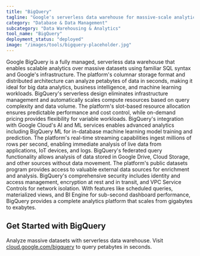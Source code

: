 ```yaml
---
title: "BigQuery"
tagline: "Google's serverless data warehouse for massive-scale analytics"
category: "Database & Data Management"
subcategory: "Data Warehousing & Analytics"
tool_name: "BigQuery"
deployment_status: "deployed"
image: "/images/tools/bigquery-placeholder.jpg"
---
```

Google BigQuery is a fully managed, serverless data warehouse that enables scalable analytics over massive datasets using familiar SQL syntax and Google's infrastructure. The platform's columnar storage format and distributed architecture can analyze petabytes of data in seconds, making it ideal for big data analytics, business intelligence, and machine learning workloads. BigQuery's serverless design eliminates infrastructure management and automatically scales compute resources based on query complexity and data volume. The platform's slot-based resource allocation ensures predictable performance and cost control, while on-demand pricing provides flexibility for variable workloads. BigQuery's integration with Google Cloud's AI and ML services enables advanced analytics including BigQuery ML for in-database machine learning model training and prediction. The platform's real-time streaming capabilities ingest millions of rows per second, enabling immediate analysis of live data from applications, IoT devices, and logs. BigQuery's federated query functionality allows analysis of data stored in Google Drive, Cloud Storage, and other sources without data movement. The platform's public datasets program provides access to valuable external data sources for enrichment and analysis. BigQuery's comprehensive security includes identity and access management, encryption at rest and in transit, and VPC Service Controls for network isolation. With features like scheduled queries, materialized views, and BI Engine for sub-second dashboard performance, BigQuery provides a complete analytics platform that scales from gigabytes to exabytes.

## Get Started with BigQuery

Analyze massive datasets with serverless data warehouse. Visit [cloud.google.com/bigquery](https://cloud.google.com/bigquery) to query petabytes in seconds.
